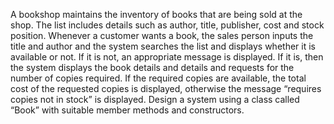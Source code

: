 A bookshop maintains the inventory of books that are being sold at the shop. The list includes details such as author, title, publisher, cost and stock position. Whenever a customer wants a book, the sales person inputs the title and author and the system searches the list and displays whether it is available or not. If it is not, an appropriate message is displayed. If it is, then the system displays the book details and details and requests for the number of copies required. If the required copies are available, the total cost of the requested copies is displayed, otherwise the message “requires copies not in stock” is displayed. Design a system using a class called “Book” with suitable member methods and constructors.